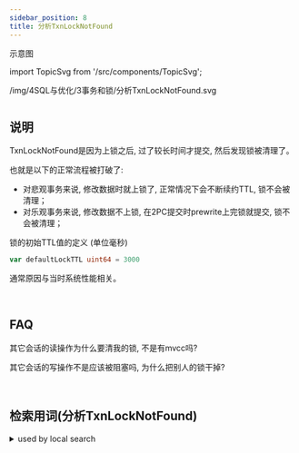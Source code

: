 ```yaml
---
sidebar_position: 8
title: 分析TxnLockNotFound
---
```

示意图

import TopicSvg from '/src/components/TopicSvg';

<TopicSvg>/img/4SQL与优化/3事务和锁/分析TxnLockNotFound.svg</TopicSvg>

#

## 说明
TxnLockNotFound是因为上锁之后, 过了较长时间才提交, 然后发现锁被清理了。

也就是以下的正常流程被打破了:
-   对悲观事务来说, 修改数据时就上锁了, 正常情况下会不断续约TTL, 锁不会被清理；
-   对乐观事务来说, 修改数据不上锁, 在2PC提交时prewrite上完锁就提交, 锁不会被清理；


锁的初始TTL值的定义 (单位毫秒)
```go title="https://github.com/tikv/client-go/blob/master/txnkv/transaction/2pc.go#L770"
var defaultLockTTL uint64 = 3000
```

通常原因与当时系统性能相关。

<br/>

## FAQ
其它会话的读操作为什么要清我的锁, 不是有mvcc吗?

其它会话的写操作不是应该被阻塞吗, 为什么把别人的锁干掉?

<br/>

## 检索用词(分析TxnLockNotFound)

<details>
<summary>used by local search</summary>
<div>
TxnLockNotFound txn lock not found -> 隐式事务、load data\nstart与commit ts才差几秒\n有时系统负载也不高 , TxnLockNotFound txn lock not found -> 悲观并发批处理\n系统负载一般较大 , 隐式事务、load data\nstart与commit ts才差几秒\n有时系统负载也不高 -> 并发commit太多而阻塞 , 隐式事务、load data\nstart与commit ts才差几秒\n有时系统负载也不高 -> 乐观或悲观事务\nTTL超出就会被清锁 , 悲观并发批处理\n系统负载一般较大 -> 系统慢、硬件慢\nserver is busy\n触发流控 , 悲观并发批处理\n系统负载一般较大 -> 乐观或悲观事务\nTTL超出就会被清锁 , 并发commit太多而阻塞 -> 建议 调大commit并发参数\n(效果有限) , 系统慢、硬件慢, server is busy, 触发流控 -> 建议 找出性能的瓶颈并优化 , 乐观或悲观事务\nTTL超出就会被清锁 -> 为什么有时TTL值只有几秒 , 为什么有时TTL值只有几秒 -> 为什么从prewrite到\ncommit的时间久(超出TTL) , 为什么有时TTL值只有几秒 -> TTL值不是固定的\n和事务大小相关 , 为什么从prewrite到\ncommit的时间久(超出TTL) -> 并发commit太多而阻塞 , 为什么从prewrite到\ncommit的时间久(超出TTL) -> 系统慢、硬件慢\nserver is busy\n触发流控 , 为什么从prewrite到\ncommit的时间久(超出TTL) -> prewrite处理key多 , prewrite处理key多 -> 建议 减小处理线程每批的量 , 建议 减小处理线程每批的量 -> 锁的生命期TTL的值 , 锁的生命期TTL的值 , PessimisticLockNotFound , 
</div></details>